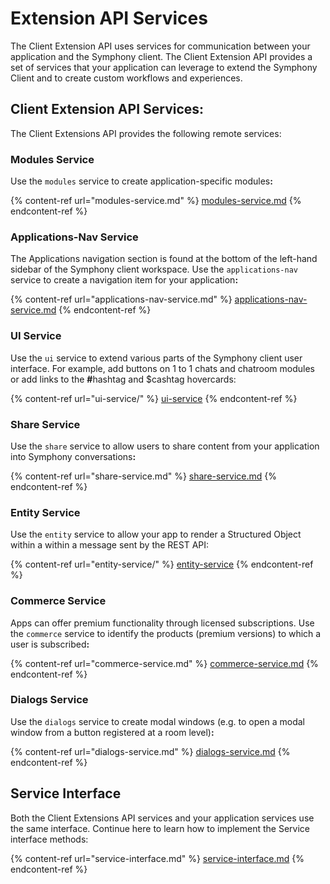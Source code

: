# Extension API Services

The Client Extension API uses services for communication between your application and the Symphony client. The Client Extension API provides a set of services that your application can leverage to extend the Symphony Client and to create custom workflows and experiences.

## Client Extension API Services:

The Client Extensions API provides the following remote services:

### **Modules Service**

Use the `modules` service to create application-specific module&#x73;**:**

{% content-ref url="modules-service.md" %}
[modules-service.md](modules-service.md)
{% endcontent-ref %}

### **Applications-Nav Service**

The Applications navigation section is found at the bottom of the left-hand sidebar of the Symphony client workspace. Use the `applications-nav` service to create a navigation item for your applicatio&#x6E;**:**

{% content-ref url="applications-nav-service.md" %}
[applications-nav-service.md](applications-nav-service.md)
{% endcontent-ref %}

### **UI Service**

Use the `ui` service to extend various parts of the Symphony client user interface. For example, add buttons on 1 to 1 chats and chatroom modules or add links to the **#**&#x68;ashtag and $cashtag hovercards:

{% content-ref url="ui-service/" %}
[ui-service](ui-service/)
{% endcontent-ref %}

### **Share Service**

Use the `share` service to allow users to share content from your application into Symphony conversation&#x73;**:**

{% content-ref url="share-service.md" %}
[share-service.md](share-service.md)
{% endcontent-ref %}

### **Entity Service**

Use the `entity` service to allow your app to render a Structured Object within a within a message sent by the REST API:

{% content-ref url="entity-service/" %}
[entity-service](entity-service/)
{% endcontent-ref %}

### **Commerce Service**

Apps can offer premium functionality through licensed subscriptions. Use the `commerce` service to identify the products (premium versions) to which a user is subscribe&#x64;**:**

{% content-ref url="commerce-service.md" %}
[commerce-service.md](commerce-service.md)
{% endcontent-ref %}

### **Dialogs Service**

Use the `dialogs` service to create modal windows (e.g. to open a modal window from a button registered at a room level)**:**

{% content-ref url="dialogs-service.md" %}
[dialogs-service.md](dialogs-service.md)
{% endcontent-ref %}

## Service Interface

Both the Client Extensions API services and your application services use the same interface. Continue here to learn how to implement the Service interface methods:

{% content-ref url="service-interface.md" %}
[service-interface.md](service-interface.md)
{% endcontent-ref %}
